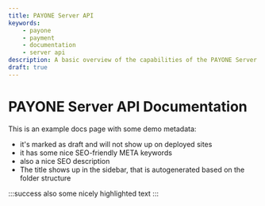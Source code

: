 ```yaml
---
title: PAYONE Server API
keywords: 
    - payone
    - payment
    - documentation
    - server api
description: A basic overview of the capabilities of the PAYONE Server API
draft: true
---
```

# PAYONE Server API Documentation
This is an example docs page with some demo metadata:
- it's marked as draft and will not show up on deployed sites
- it has some nice SEO-friendly META keywords
- also a nice SEO description
- The title shows up in the sidebar, that is autogenerated based on the folder structure

:::success
also some nicely highlighted text
:::